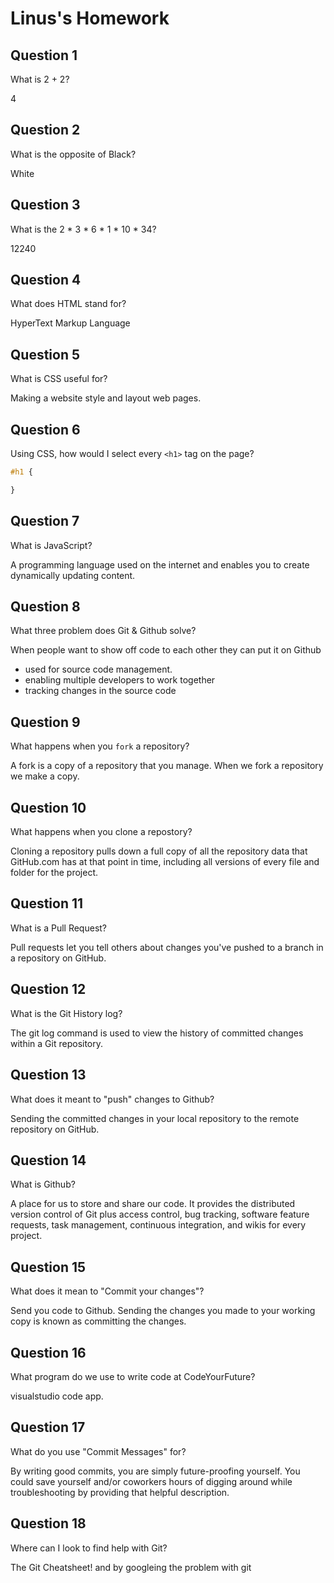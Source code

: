 # Linus's Homework

## Question 1

What is 2 + 2?

4

## Question 2

What is the opposite of Black?

White

## Question 3

What is the  2 * 3 * 6 * 1 * 10 * 34?

12240

## Question 4 

What does HTML stand for?

HyperText Markup Language

## Question 5

What is CSS useful for?

Making a website style and layout web pages.

## Question 6

Using CSS, how would I select every `<h1>` tag on the page?

```css
#h1 {

}
```

## Question 7

What is JavaScript?

A programming language used on the internet and enables you to create dynamically updating content.

## Question 8

What three problem does Git & Github solve?

When people want to show off code to each other they can put it on Github
- used for source code management.
- enabling multiple developers to work together
- tracking changes in the source code

## Question 9

What happens when you `fork` a repository?

A fork is a copy of a repository that you manage. When we fork a repository we make a copy.

## Question 10 

What happens when you clone a repostory?

Cloning a repository pulls down a full copy of all the repository data that GitHub.com has at that point in time, including all versions of every file and folder for the project.

## Question 11

What is a Pull Request?

Pull requests let you tell others about changes you've pushed to a branch in a repository on GitHub.

## Question 12

What is the Git History log?

The git log command is used to view the history of committed changes within a Git repository.

## Question 13

What does it meant to "push" changes to Github?

Sending the committed changes in your local repository to the remote repository on GitHub.

## Question 14

What is Github?

A place for us to store and share our code. It provides the distributed version control of Git plus access control, bug tracking, software feature requests, task management, continuous integration, and wikis for every project.

## Question 15

What does it mean to "Commit your changes"?

Send you code to Github. Sending the changes you made to your working copy is known as committing the changes.

## Question 16

What program do we use to write code at CodeYourFuture?

visualstudio code app.

## Question 17

What do you use "Commit Messages" for?

By writing good commits, you are simply future-proofing yourself. You could save yourself and/or coworkers hours of digging around while troubleshooting by providing that helpful description. 

## Question 18

Where can I look to find help with Git?

The Git Cheatsheet! and by googleing the problem with git
